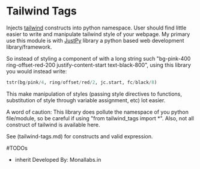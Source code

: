 # Tailwind Tags
Injects [tailwind](https://tailwindcss.com/)  constructs into python namespace. User should find little easier to 
write and manipulate tailwind style of your webpage. My primary use this module is with [JustPy](https://github.com/elimintz/justpy) library 
a python based web development library/framework. 

So instead of styling a component of with a long string such "bg-pink-400 ring-offset-red-200 justify-content-start text-black-800", using
this library you would instead write:
```python
tstr(bg/pink/4, ring/offset/red/2, jc.start, fc/black/8)
```

This make manipulation of styles (passing style directives to functions, substitution of style through variable assignment, etc) lot easier. 

A word of caution: 
This library does pollute the namespace of you python file/module, so be careful if using "from tailwind_tags import *". 
Also, not all construct of tailwind is available here. 

See (tailwind-tags.md) for constructs and valid expression. 

#TODOs
- inherit
Developed By: Monallabs.in
